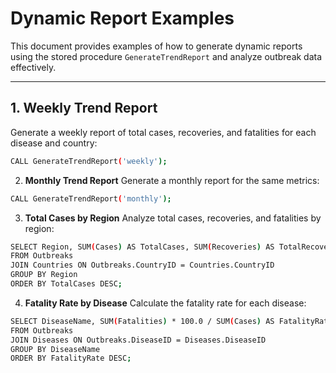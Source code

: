 # Dynamic Report Examples

This document provides examples of how to generate dynamic reports using the stored procedure `GenerateTrendReport` and analyze outbreak data effectively.

---

## **1. Weekly Trend Report**
Generate a weekly report of total cases, recoveries, and fatalities for each disease and country:
```bash
CALL GenerateTrendReport('weekly');
```

2. **Monthly Trend Report**
Generate a monthly report for the same metrics:

```bash
CALL GenerateTrendReport('monthly');
```

3. **Total Cases by Region**
Analyze total cases, recoveries, and fatalities by region:

```bash
SELECT Region, SUM(Cases) AS TotalCases, SUM(Recoveries) AS TotalRecoveries, SUM(Fatalities) AS TotalFatalities
FROM Outbreaks
JOIN Countries ON Outbreaks.CountryID = Countries.CountryID
GROUP BY Region
ORDER BY TotalCases DESC;
```

4. **Fatality Rate by Disease**
Calculate the fatality rate for each disease:

```bash
SELECT DiseaseName, SUM(Fatalities) * 100.0 / SUM(Cases) AS FatalityRate
FROM Outbreaks
JOIN Diseases ON Outbreaks.DiseaseID = Diseases.DiseaseID
GROUP BY DiseaseName
ORDER BY FatalityRate DESC;
```

